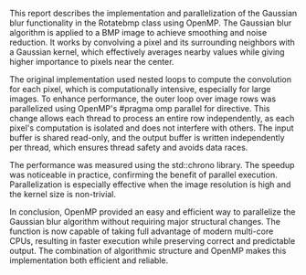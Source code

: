 This report describes the implementation and parallelization of the Gaussian blur functionality in the Rotatebmp class using OpenMP. The Gaussian blur algorithm is applied to a BMP image to achieve smoothing and noise reduction. It works by convolving a pixel and its surrounding neighbors with a Gaussian kernel, which effectively averages nearby values while giving higher importance to pixels near the center.

The original implementation used nested loops to compute the convolution for each pixel, which is computationally intensive, especially for large images. To enhance performance, the outer loop over image rows was parallelized using OpenMP's #pragma omp parallel for directive. This change allows each thread to process an entire row independently, as each pixel's computation is isolated and does not interfere with others. The input buffer is shared read-only, and the output buffer is written independently per thread, which ensures thread safety and avoids data races.

The performance was measured using the std::chrono library. The speedup was noticeable in practice, confirming the benefit of parallel execution. Parallelization is especially effective when the image resolution is high and the kernel size is non-trivial.

In conclusion, OpenMP provided an easy and efficient way to parallelize the Gaussian blur algorithm without requiring major structural changes. The function is now capable of taking full advantage of modern multi-core CPUs, resulting in faster execution while preserving correct and predictable output. The combination of algorithmic structure and OpenMP makes this implementation both efficient and reliable.
